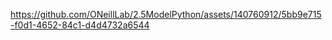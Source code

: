 

https://github.com/ONeillLab/2.5ModelPython/assets/140760912/5bb9e715-f0d1-4652-84c1-d4d4732a6544

